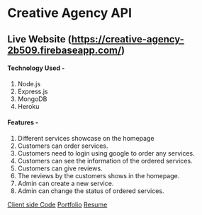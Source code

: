 # Creative Agency API

## Live Website (https://creative-agency-2b509.firebaseapp.com/)

#### Technology Used -

1. Node.js
2. Express.js
3. MongoDB
4. Heroku

#### Features -

1. Different services showcase on the homepage
2. Customers can order services.
3. Customers need to login using google to order any services.
4. Customers can see the information of the ordered services.
5. Customers can give reviews.
6. The reviews by the customers shows in the homepage.
7. Admin can create a new service.
8. Admin can change the status of ordered services.

[Client side Code][client]
[Portfolio][portfolio]
[Resume][resume]

[client]: https://github.com/nuralam376/creative-agency-react
[portfolio]: https://nur-a-alam.me/
[resume]: https://drive.google.com/file/d/1JUzoOcAMR58wOuVWR4SZVVl4rrk3_UYb/view

